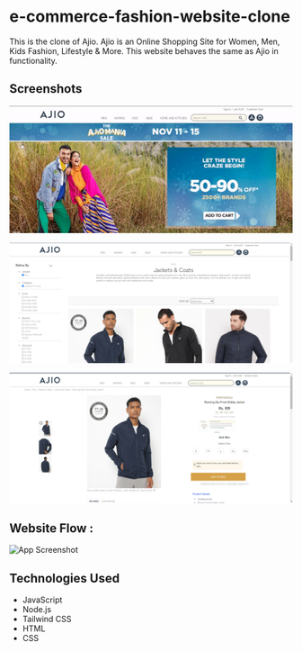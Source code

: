 # e-commerce-fashion-website-clone

This is the clone of Ajio. Ajio is an Online Shopping Site for Women, Men, Kids Fashion, Lifestyle & More. This website behaves the same as Ajio in functionality.

## Screenshots

![App Screenshot](images/img22.gif)

![App Screenshot](images/img33.png)

![App Screenshot](images/img45.png)

## Website Flow :

![App Screenshot](images/img55.gif)

## Technologies Used

- JavaScript
- Node.js
- Tailwind CSS
- HTML
- CSS
